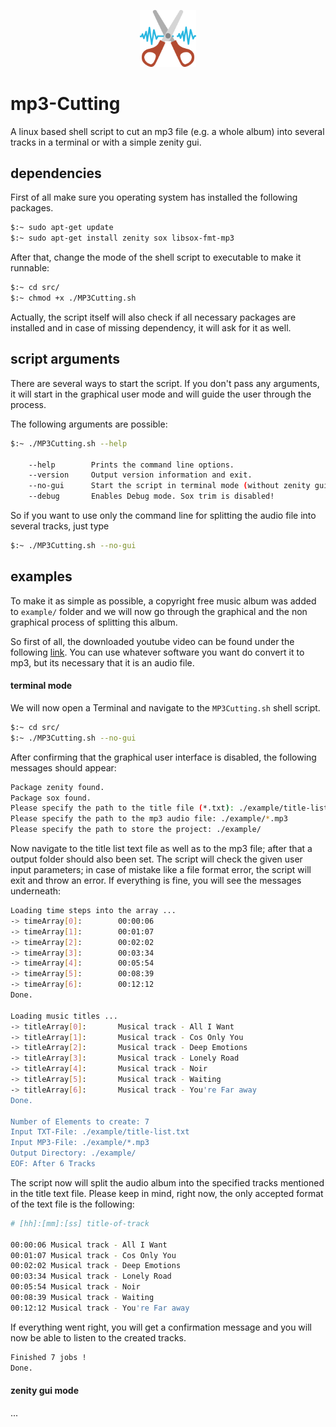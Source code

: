 <p align="center"><img width="18%" src="logo.png"></p>

# mp3-Cutting
A linux based shell script to cut an mp3 file (e.g. a whole album) into several tracks in a terminal or with a simple zenity gui.

## dependencies
First of all make sure you operating system has installed the following packages.

``` bash
$:~ sudo apt-get update
$:~ sudo apt-get install zenity sox libsox-fmt-mp3
```

After that, change the mode of the shell script to executable to make it runnable:

``` bash
$:~ cd src/
$:~ chmod +x ./MP3Cutting.sh
```

Actually, the script itself will also check if all necessary packages are installed and in case of missing dependency, it will ask for it as well.

## script arguments

There are several ways to start the script. If you don't pass any arguments, it will start in the graphical user mode and will guide the user through the process.

The following arguments are possible:

``` bash
$:~ ./MP3Cutting.sh --help

    --help        Prints the command line options.
    --version     Output version information and exit.
    --no-gui      Start the script in terminal mode (without zenity gui).
    --debug       Enables Debug mode. Sox trim is disabled!
```

So if you want to use only the command line for splitting the audio file into several tracks, just type

``` bash
$:~ ./MP3Cutting.sh --no-gui
```

## examples

To make it as simple as possible, a copyright free music album was added to ```example/``` folder and we will now go through the graphical and the non graphical process of splitting this album.

So first of all, the downloaded youtube video can be found under the following [link](https://youtu.be/i00aZuA1Q7I?list=PLDAMQSMLv8niSRUCZXxrKAXhCf4RZ8ETh). You can use whatever software you want do convert it to mp3, but its necessary that it is an audio file.

#### terminal mode

We will now open a Terminal and navigate to the ```MP3Cutting.sh``` shell script.

``` bash
$:~ cd src/
$:~ ./MP3Cutting.sh --no-gui
```

After confirming that the graphical user interface is disabled, the following messages should appear:


``` bash
Package zenity found.                                                    [  OK  ]
Package sox found.                                                       [  OK  ]
Please specify the path to the title file (*.txt): ./example/title-list.txt
Please specify the path to the mp3 audio file: ./example/*.mp3
Please specify the path to store the project: ./example/
```

Now navigate to the title list text file as well as to the mp3 file; after that a output folder should also been set. The script will check the given user input parameters; in case of mistake like a file format error, the script will exit and throw an error. If everything is fine, you will see the messages underneath:

``` bash
Loading time steps into the array ...
-> timeArray[0]:        00:00:06
-> timeArray[1]:        00:01:07
-> timeArray[2]:        00:02:02
-> timeArray[3]:        00:03:34
-> timeArray[4]:        00:05:54
-> timeArray[5]:        00:08:39
-> timeArray[6]:        00:12:12
Done.

Loading music titles ...
-> titleArray[0]:       Musical track - All I Want
-> titleArray[1]:       Musical track - Cos Only You
-> titleArray[2]:       Musical track - Deep Emotions
-> titleArray[3]:       Musical track - Lonely Road
-> titleArray[4]:       Musical track - Noir
-> titleArray[5]:       Musical track - Waiting
-> titleArray[6]:       Musical track - You're Far away
Done.

Number of Elements to create: 7
Input TXT-File: ./example/title-list.txt
Input MP3-File: ./example/*.mp3
Output Directory: ./example/
EOF: After 6 Tracks
```

The script now will split the audio album into the specified tracks mentioned in the title text file. Please keep in mind, right now, the only accepted format of the text file is the following:

``` bash
# [hh]:[mm]:[ss] title-of-track

00:00:06 Musical track - All I Want
00:01:07 Musical track - Cos Only You
00:02:02 Musical track - Deep Emotions
00:03:34 Musical track - Lonely Road
00:05:54 Musical track - Noir
00:08:39 Musical track - Waiting
00:12:12 Musical track - You're Far away
```

If everything went right, you will get a confirmation message and you will now be able to listen to the created tracks.

``` bash
Finished 7 jobs !
Done.
```

#### zenity gui mode

...
